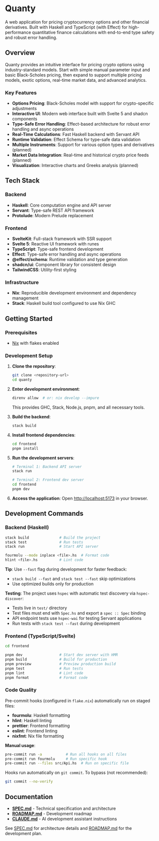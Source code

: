 # Quanty

A web application for pricing cryptocurrency options and other financial
derivatives. Built with Haskell and TypeScript (with Effect) for
high-performance quantitative finance calculations with end-to-end type safety
and robust error handling.

## Overview

Quanty provides an intuitive interface for pricing crypto options using
industry-standard models. Start with simple manual parameter input and basic
Black-Scholes pricing, then expand to support multiple pricing models, exotic
options, real-time market data, and advanced analytics.

### Key Features

- **Options Pricing**: Black-Scholes model with support for crypto-specific
  adjustments
- **Interactive UI**: Modern web interface built with Svelte 5 and shadcn
  components
- **Type-Safe Error Handling**: Effect-based architecture for robust error
  handling and async operations
- **Real-Time Calculations**: Fast Haskell backend with Servant API
- **Runtime Validation**: Effect Schema for type-safe data validation
- **Multiple Instruments**: Support for various option types and derivatives
  (planned)
- **Market Data Integration**: Real-time and historical crypto price feeds
  (planned)
- **Visualization**: Interactive charts and Greeks analysis (planned)

## Tech Stack

### Backend

- **Haskell**: Core computation engine and API server
- **Servant**: Type-safe REST API framework
- **Protolude**: Modern Prelude replacement

### Frontend

- **SvelteKit**: Full-stack framework with SSR support
- **Svelte 5**: Reactive UI framework with runes
- **TypeScript**: Type-safe frontend development
- **Effect**: Type-safe error handling and async operations
- **@effect/schema**: Runtime validation and type generation
- **shadcn/ui**: Component library for consistent design
- **TailwindCSS**: Utility-first styling

### Infrastructure

- **Nix**: Reproducible development environment and dependency management
- **Stack**: Haskell build tool configured to use Nix GHC

## Getting Started

### Prerequisites

- [Nix](https://nixos.org/download.html) with flakes enabled

### Development Setup

1. **Clone the repository**:

   ```bash
   git clone <repository-url>
   cd quanty
   ```

2. **Enter development environment**:

   ```bash
   direnv allow  # or: nix develop --impure
   ```

   This provides GHC, Stack, Node.js, pnpm, and all necessary tools.

3. **Build the backend**:

   ```bash
   stack build
   ```

4. **Install frontend dependencies**:

   ```bash
   cd frontend
   pnpm install
   ```

5. **Run the development servers**:

   ```bash
   # Terminal 1: Backend API server
   stack run

   # Terminal 2: Frontend dev server
   cd frontend
   pnpm dev
   ```

6. **Access the application**: Open
   [http://localhost:5173](http://localhost:5173) in your browser.

## Development Commands

### Backend (Haskell)

```bash
stack build              # Build the project
stack test               # Run tests
stack run                # Start API server

fourmolu --mode inplace <file>.hs  # Format code
hlint <file>.hs          # Lint code
```

**Tip**: Use `--fast` flag during development for faster feedback:

- `stack build --fast` and `stack test --fast` skip optimizations
- Use optimized builds only for production

**Testing**: The project uses `hspec` with automatic test discovery via
`hspec-discover`:

- Tests live in `test/` directory
- Test files must end with `Spec.hs` and export a `spec :: Spec` binding
- API endpoint tests use `hspec-wai` for testing Servant applications
- Run tests with `stack test --fast` during development

### Frontend (TypeScript/Svelte)

```bash
cd frontend

pnpm dev                 # Start dev server with HMR
pnpm build               # Build for production
pnpm preview             # Preview production build
pnpm test                # Run tests
pnpm lint                # Lint code
pnpm format              # Format code
```

### Code Quality

Pre-commit hooks (configured in `flake.nix`) automatically run on staged files:

- **fourmolu**: Haskell formatting
- **hlint**: Haskell linting
- **prettier**: Frontend formatting
- **eslint**: Frontend linting
- **nixfmt**: Nix file formatting

**Manual usage**:

```bash
pre-commit run -a           # Run all hooks on all files
pre-commit run fourmolu     # Run specific hook
pre-commit run --files src/Api.hs  # Run on specific file
```

Hooks run automatically on `git commit`. To bypass (not recommended):

```bash
git commit --no-verify
```

## Documentation

- **[SPEC.md](SPEC.md)** - Technical specification and architecture
- **[ROADMAP.md](ROADMAP.md)** - Development roadmap
- **[CLAUDE.md](CLAUDE.md)** - AI development assistant instructions

See [SPEC.md](SPEC.md) for architecture details and [ROADMAP.md](ROADMAP.md) for
the development plan.
